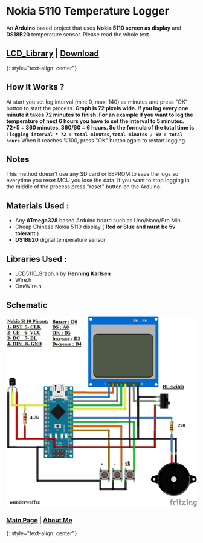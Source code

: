 
# Nokia 5110 Temperature Logger
An **Arduino** based project that uses **Nokia 5110 screen as display** and **DS18B20** temperature sensor. Please read the whole text.

## [LCD_Library](http://www.rinkydinkelectronics.com/library.php?id=48) | [Download](https://github.com/Wunderwaffez/5110_temp_logger)
{: style="text-align: center"}


## How It Works ?
At start you set log interval (min: 0, max: 140) as minutes and press "OK" button to start the process.
**Graph is 72 pixels wide. If you log every one minute it takes 72 minutes to finish. For an example if you want to log the temperature of next 6 hours you have to set the interval to 5 minutes. 72*5 = 360 minutes, 360/60 = 6 hours. So the formula of the total time is : `logging interval * 72 = total minutes`, `total minutes / 60 = total hours`**
When it reaches %100, press "OK" button again to restart logging.

## Notes
This method doesn't use any SD card or EEPROM to save the logs so everytime you reset MCU you lose the data.
If you want to stop logging in the middle of the process press "reset" button on the Arduino.

## Materials Used :
- Any **ATmega328** based Arduino board such as Uno/Nano/Pro Mini
- Cheap Chinese Nokia 5110 display ( **Red or Blue and must be 5v tolerant** )
- **DS18b20** digital temperature sensor

## Libraries Used :
- LCD5110_Graph.h by **Henning Karlsen**
- Wire.h
- OneWire.h

## Schematic
![Fritzing Schematic](connections.jpg)

### <a href="https://wunderwaffez.github.io">Main Page</a> | <a href="https://wunderwaffez.github.io/about">About Me</a> 
{: style="text-align: center"}

